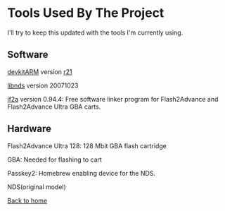 # Tools Used By The Project #

I'll try to keep this updated with the tools I'm currently using.

## Software ##
[devkitARM](http://sourceforge.net/projects/devkitpro/) version [r21](https://code.google.com/p/dmc-ds/source/detail?r=21)

[libnds](http://sourceforge.net/projects/devkitpro/) version 20071023

[if2a](http://if2a.free.fr/) version 0.94.4: Free software linker program for
Flash2Advance and Flash2Advance Ultra GBA carts.

## Hardware ##
Flash2Advance Ultra 128: 128 Mbit GBA flash cartridge

GBA: Needed for flashing to cart

Passkey2: Homebrew enabling device for the NDS.

NDS(original model)

[Back to home](Home.md)